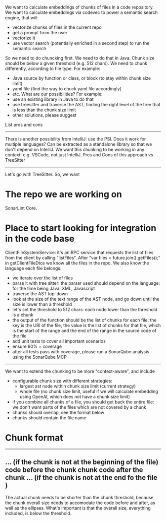 We want to calculate embeddings of chunks of files in a code repository. We want to calculate embeddings via codevec to power a semantic search engine, that will:
- vectorize chunks of files in the current repo
- get a prompt from the user
- vectorize it
- use vector search (potentially enriched in a second step) to run the semantic search

So we need to do chuncking first.
We need to do that in Java.
Chunk size should be below a given threshold (e.g. 512 chars).
We need to chunk differently, according to file type.
For example:
- Java source by function or class, or block (to stay within chunk size limit)
- yaml file (find the way to chuck yaml file accordingly)
- etc. 
What are our possibilities?
For example:
- use an existing library in Java to do that
- use treesitter and traverse the AST, finding the right level of the tree that is less than the chunk size limit
- other solutions, please suggest

List pros and cons

----

There is another possibility from IntelliJ: use the PSI. Does it work for multiple languages? Can be extracted as a standalone library so that we don't depend on IntelliJ. We want this chunking to be working in any context: e.g. VSCode, not just IntelliJ.
Pros and Cons of this approach vs TreeSitter

----

Let's go with TreeSitter.
So, we want

# The repo we are working on
SonarLint Core.

# Place to start looking for integration in the code base
ClientFileSystemService: it's an RPC service that requests the list of files from the client by calling "listFiles".
After "var files = future.join().getFiles();" in getClientFileDtos we know all the files in the repo.
We also know the language each file belongs.

- we iterate over the list of files
- parse it with tree sitter: the parser used should depend on the language: for the time being Java, XML, Javascript
- traverse the AST top-down
- look at the size of the text range of the AST node, and go down until the size is lower than a threshold
- let's set the threshold to 512 chars: each node lower than the threshold is a chunk
- the output of the function should be the list of chunks for each file: the key is the URI of the file, the value is the list of chunks for that file, which is the start of the range and the end of the range in the source code of the file
- add unit tests to cover all important scenarios
- ensure 90% + coverage
- after all tests pass with coverage, please run a SonarQube analysis using the SonarQube MCP

----

We want to extend the chunking to be more "context-aware", and include 
- configurable chunk size with different strategies: 
  - largest ast node within chunk size limit (current strategy)
  - whole file (no chunk size limit, useful if we will calculate embedding using OpenAI, which does not have a chunk size limit)
- if you combine all chunks of a file, you should get back the entire file: we don't want parts of the files which are not covered by a chunk
- chunks should overlap, see the format below
- chunks should contain the file name

# Chunk format
----
... (if the chunk is not at the beginning of the file)
code before the chunk
chunk
code after the chunk
... (if the chunk is not at the end fo the file )
----

The actual chunk needs to be shorter than the chunk threshold, because the chunk overall size needs to accomodate the code before and after, as well as the ellipses. What's important is that the overall size, everything included, is below the threshold.
